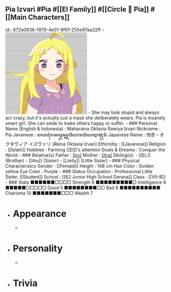 ## Pia Izvari #Pia  #[[El Family]]  #[[Circle 🌻 Pia]]  #[[Main Characters]]
id:: 672a0838-f979-4e01-9f61-255e97aa32ff
	- ![Pia 256.png](../assets/Pia_256_1730859362764_0.png)
	- She may look stupid and always act crazy, but it's actually just a mask she deliberately wears. Pia is insanely smart girl. She can smile to make others happy or suffer.
	- ### Personal
	  Name (English & Indonesia)    : Maharaina Oktavia Rawiya Izvari
	  Nickname                      : Pia
	  Javanese                      : ꦩꦲꦫꦻꦤꦎꦏ꧀ꦠꦮ꦳ꦶꦪꦫꦮꦶꦪꦆꦗ꦳꧀ꦮ꦳ꦫꦶ
	  Japanese Name                 : 怜奈・オクタヴィア イズヴァリ (Reina Oktavia Izvari)
	  Ethicnitiy                    : [[Javanese]] 
	  Religion                      : [[Islam]]
	  Hobbies                       : Farming [[El]]'s attention
	  Goals & Dreams                : Conquer the World
	- ### Relative(s)
	  Father                        : [[Iro]](Deceased)
	  Mother                        : [[Itra]](Deceased)
	  Sibling(s):
		- [[EL]] (Brother)
		- [[Aiu]] (Sister)
		- [[Jelly]] (Little Sister)
	- ### Physical Characteristcs
	  Gender                        : [[Female]]
	  Height                        : 148 cm
	  Hair Color                    : Golden yellow
	  Eye Color                     : Purple
	- ### Status
	  Occupation                    : Professional Little Sister, [[Student]]
	  School                        : [[62 Junior High School Derana]]
	  Class                         : [[VII-B]]
	- ### Stats
	  ■■■■■■□□□□ Strength 6         ■■■■■■■■■□ Intelligence 9
	  ■■■■■□□□□□ Good     5         ■■■■■■■■□□ Bad          8
	  ■■■■■■■■■■ Charisma 10        ■■■■■■■□□□ Wealth       7
- # Appearance
	-
- # Personality
	-
- # Trivia